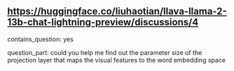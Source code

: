 ## https://huggingface.co/liuhaotian/llava-llama-2-13b-chat-lightning-preview/discussions/4

contains_question: yes

question_part: could you help me find out the parameter size of the projection layer that maps the visual features to the word embedding space